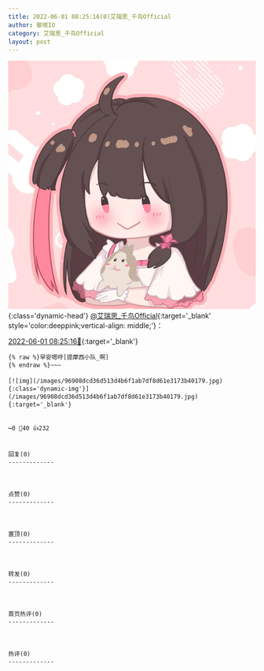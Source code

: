 ```yaml
---
title: 2022-06-01 08:25:16(0)艾瑞思_千鸟Official
author: 御坂IO
category: 艾瑞思_千鸟Official
layout: post
---
```


![img](/images/7e08840c56f251de28bdf766b647bd5fe9a5d50a.jpg){:class='dynamic-head'}
[@艾瑞思_千鸟Official](https://space.bilibili.com/1090010845/dynamic){:target='_blank' style='color:deeppink;vertical-align: middle;'}：

[2022-06-01 08:25:16🔗](https://t.bilibili.com/666599179458445328){:target='_blank'}

~~~
{% raw %}早安嗯哼[提摩西小队_啊]
{% endraw %}~~~

[![img](/images/96908dcd36d513d4b6f1ab7df8d61e3173b40179.jpg){:class='dynamic-img'}](/images/96908dcd36d513d4b6f1ab7df8d61e3173b40179.jpg){:target='_blank'}


↪️0 💬40 👍232


回复(0)
-------------



点赞(0)
-------------



置顶(0)
-------------



转发(0)
-------------



首页热评(0)
-------------



热评(0)
-------------



